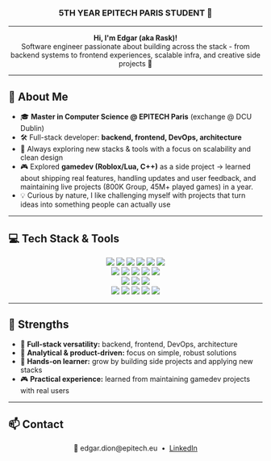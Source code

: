 <h3 align="center">
  5TH YEAR EPITECH PARIS STUDENT 👋
</h3>

---

<p align="center">
  <b>Hi, I'm Edgar (aka Rask)!</b> <br>
  Software engineer passionate about building across the stack -  
  from backend systems to frontend experiences, scalable infra, and creative side projects 🚀
</p>

---

## 🚀 About Me

- 🎓 **Master in Computer Science @ EPITECH Paris** (exchange @ DCU Dublin)  
- 🛠️ Full-stack developer: **backend, frontend, DevOps, architecture**  
- 🌱 Always exploring new stacks & tools with a focus on scalability and clean design  
- 🎮 Explored **gamedev (Roblox/Lua, C++)** as a side project → learned about shipping real features, handling updates and user feedback, and maintaining live projects (800K Group, 45M+ played games) in a year.
- 💡 Curious by nature, I like challenging myself with projects that turn ideas into something people can actually use  

---

## 💻 Tech Stack & Tools

<div align="center">
  
  <!-- Programming Languages -->
  <img src="https://img.shields.io/badge/C-00599C?style=flat&logo=c&logoColor=white"/>
  <img src="https://img.shields.io/badge/C++-00599C?style=flat&logo=c%2B%2B&logoColor=white"/>
  <img src="https://img.shields.io/badge/Python-3776AB?style=flat&logo=python&logoColor=white"/>
  <img src="https://img.shields.io/badge/Lua-2C2D72?style=flat&logo=lua&logoColor=white"/>
  <img src="https://img.shields.io/badge/JavaScript-F7DF1E?style=flat&logo=javascript&logoColor=black"/>
  <img src="https://img.shields.io/badge/TypeScript-3178C6?style=flat&logo=typescript&logoColor=white"/>
  <br>
  <!-- Web & Frameworks -->
  <img src="https://img.shields.io/badge/React-61DAFB?style=flat&logo=react&logoColor=black"/>
  <img src="https://img.shields.io/badge/Next.js-000000?style=flat&logo=next.js&logoColor=white"/>
  <img src="https://img.shields.io/badge/Three.js-000000?style=flat&logo=three.js&logoColor=white"/>
  <img src="https://img.shields.io/badge/Tailwind-38B2AC?style=flat&logo=tailwindcss&logoColor=white"/>
  <img src="https://img.shields.io/badge/Node.js-339933?style=flat&logo=nodedotjs&logoColor=white"/>
  <br>
  <!-- DevOps & Containers -->
  <img src="https://img.shields.io/badge/Docker-2496ED?style=flat&logo=docker&logoColor=white"/>
  <img src="https://img.shields.io/badge/Kubernetes-326CE5?style=flat&logo=kubernetes&logoColor=white"/>
  <img src="https://img.shields.io/badge/Terraform-844FBA?style=flat&logo=terraform&logoColor=white"/>
  <br>
  <!-- Tools -->
  <img src="https://img.shields.io/badge/Git-F05032?style=flat&logo=git&logoColor=white"/>
  <img src="https://img.shields.io/badge/Linux-333333?style=flat&logo=linux&logoColor=white"/>
  <img src="https://img.shields.io/badge/Figma-F24E1E?style=flat&logo=figma&logoColor=white"/>
  <img src="https://img.shields.io/badge/Postman-FF6C37?style=flat&logo=postman&logoColor=white"/>
  <img src="https://img.shields.io/badge/Slack-4A154B?style=flat&logo=slack&logoColor=white"/>
</div>

---

## 🎯 Strengths

- 🔧 **Full-stack versatility:** backend, frontend, DevOps, architecture  
- 🧠 **Analytical & product-driven:** focus on simple, robust solutions  
- 🚀 **Hands-on learner:** grow by building side projects and applying new stacks  
- 🎮 **Practical experience:** learned from maintaining gamedev projects with real users  

---

## 📫 Contact

<p align="center">
  📧 edgar.dion@epitech.eu &nbsp;•&nbsp;  
  <a href="https://www.linkedin.com/in/edgar-dion-a8b7a9234">LinkedIn</a>
</p>

